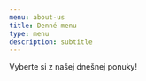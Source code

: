 ```yaml
---
menu: about-us
title: Denné menu
type: menu
description: subtitle
---
```

<p class="lead main text-center">Vyberte si z našej dnešnej ponuky!</p>